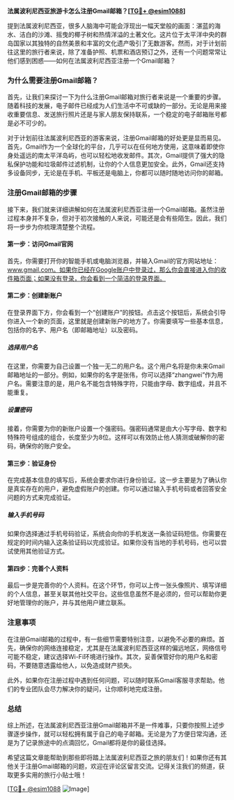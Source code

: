 **法属波利尼西亚旅游卡怎么注册Gmail邮箱？[[TG💪+ @esim1088](https://t.me/s/esim1088)]**

提到法属波利尼西亚，很多人脑海中可能会浮现出一幅天堂般的画面：湛蓝的海水、洁白的沙滩、摇曳的椰子树和热情洋溢的土著文化。这片位于太平洋中央的群岛国家以其独特的自然美景和丰富的文化遗产吸引了无数游客。然而，对于计划前往这里的旅行者来说，除了准备护照、机票和酒店预订之外，还有一个问题常常让他们感到困惑——如何在法属波利尼西亚注册一个Gmail邮箱？

### **为什么需要注册Gmail邮箱？**

首先，让我们来探讨一下为什么注册Gmail邮箱对旅行者来说是一个重要的步骤。随着科技的发展，电子邮件已经成为人们生活中不可或缺的一部分。无论是用来接收重要信息、发送旅行照片还是与家人朋友保持联系，一个稳定的电子邮箱账号都是必不可少的。

对于计划前往法属波利尼西亚的游客来说，注册Gmail邮箱的好处更是显而易见。首先，Gmail作为一个全球化的平台，几乎可以在任何地方使用，这意味着即使你身处遥远的南太平洋岛屿，也可以轻松地收发邮件。其次，Gmail提供了强大的隐私保护功能和垃圾邮件过滤机制，让你的个人信息更加安全。此外，Gmail还支持多设备同步，无论是在手机、平板还是电脑上，你都可以随时随地访问你的邮箱。

### **注册Gmail邮箱的步骤**

接下来，我们就来详细讲解如何在法属波利尼西亚注册一个Gmail邮箱。虽然注册过程本身并不复杂，但对于初次接触的人来说，可能还是会有些陌生。因此，我们将一步步为你梳理清楚整个流程。

#### **第一步：访问Gmail官网**

首先，你需要打开你的智能手机或电脑浏览器，并输入Gmail的官方网站地址：www.gmail.com。如果你已经在Google账户中登录过，那么你会直接进入你的收件箱页面；如果没有登录，你会看到一个简洁的登录界面。

#### **第二步：创建新账户**

在登录界面下方，你会看到一个“创建账户”的按钮。点击这个按钮后，系统会引导你进入一个新的页面，这里就是创建新账户的地方了。你需要填写一些基本信息，包括你的名字、用户名（即邮箱地址）以及密码。

##### **选择用户名**
在这里，你需要为自己设置一个独一无二的用户名。这个用户名将是你未来Gmail邮箱地址的一部分。例如，如果你的名字是张伟，你可以选择“zhangwei”作为用户名。需要注意的是，用户名不能包含特殊字符，只能由字母、数字组成，并且不能重复。

##### **设置密码**
接着，你需要为你的新账户设置一个强密码。强密码通常是由大小写字母、数字和特殊符号组成的组合，长度至少为8位。这样可以有效防止他人猜测或破解你的密码，确保你的账户安全。

#### **第三步：验证身份**

在完成基本信息的填写后，系统会要求你进行身份验证。这一步主要是为了确认你是真实存在的用户，避免虚假账户的创建。你可以通过输入手机号码或者回答安全问题的方式来完成验证。

##### **输入手机号码**
如果你选择通过手机号码验证，系统会向你的手机发送一条验证码短信。你需要在规定的时间内输入这条验证码以完成验证。如果你没有当地的手机号码，也可以尝试使用其他验证方式。

#### **第四步：完善个人资料**

最后一步是完善你的个人资料。在这个环节，你可以上传一张头像照片、填写详细的个人信息，甚至关联其他社交平台。这些信息虽然不是必须的，但可以帮助你更好地管理你的账户，并与其他用户建立联系。

### **注意事项**

在注册Gmail邮箱的过程中，有一些细节需要特别注意，以避免不必要的麻烦。首先，确保你的网络连接稳定，尤其是在法属波利尼西亚这样的偏远地区，网络信号可能不稳定，建议选择Wi-Fi环境进行操作。其次，妥善保管好你的用户名和密码，不要随意透露给他人，以免造成财产损失。

此外，如果你在注册过程中遇到任何问题，可以随时联系Gmail客服寻求帮助。他们的专业团队会尽力解决你的疑问，让你顺利地完成注册。

### **总结**

综上所述，在法属波利尼西亚注册Gmail邮箱并不是一件难事，只要你按照上述步骤逐步操作，就可以轻松拥有属于自己的电子邮箱。无论是为了方便日常沟通，还是为了记录旅途中的点滴回忆，Gmail都将是你的最佳选择。

希望这篇文章能帮助到那些即将踏上法属波利尼西亚之旅的朋友们！如果你还有其他关于注册Gmail邮箱的问题，欢迎在评论区留言交流。记得关注我们的频道，获取更多实用的旅行小贴士哦！

[[TG💪+ @esim1088](https://t.me/s/esim1088) ![Image](https://i.postimg.cc/4NQfJmqS/Snipaste-2025-05-13-00-14-12.png)]